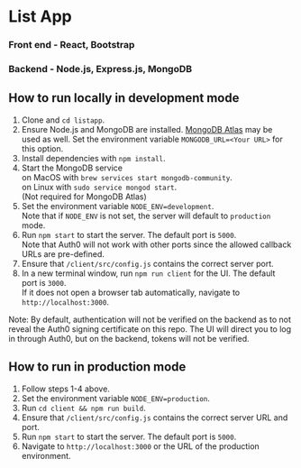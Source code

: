 # List App

### Front end - React, Bootstrap

### Backend - Node.js, Express.js, MongoDB

## How to run locally in development mode

1. Clone and `cd listapp`.
2. Ensure Node.js and MongoDB are installed.
   [MongoDB Atlas](https://www.mongodb.com/atlas) may be used as well. Set the environment variable `MONGODB_URL=<Your URL>` for this option.
3. Install dependencies with `npm install`.  
4. Start the MongoDB service  
   on MacOS with `brew services start mongodb-community`.  
   on Linux with `sudo service mongod start`.  
   (Not required for MongoDB Atlas)
5. Set the environment variable `NODE_ENV=development`.  
   Note that if `NODE_ENV` is not set, the server will default to `production` mode.
6. Run `npm start` to start the server. The default port is `5000`.  
   Note that Auth0 will not work with other ports since the allowed callback URLs are pre-defined.
7. Ensure that `/client/src/config.js` contains the correct server port.
8. In a new terminal window, run `npm run client` for the UI. The default port is `3000`.  
   If it does not open a browser tab automatically, navigate to `http://localhost:3000`.

Note: By default, authentication will not be verified on the backend as to not reveal the Auth0 signing certificate on this repo. The UI will direct you to log in through Auth0, but on the backend, tokens will not be verified.

## How to run in production mode
1. Follow steps 1-4 above.
2. Set the environment variable `NODE_ENV=production`.
3. Run `cd client && npm run build`.
4. Ensure that `/client/src/config.js` contains the correct server URL and port.
5. Run `npm start` to start the server. The default port is `5000`.
6. Navigate to `http://localhost:3000` or the URL of the production environment.

